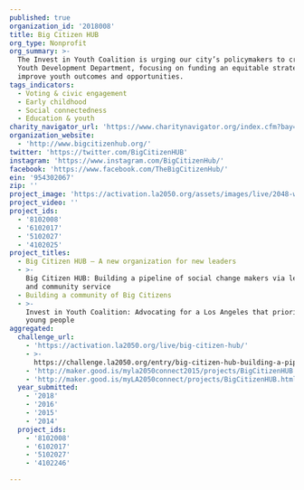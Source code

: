 ```yaml
---
published: true
organization_id: '2018008'
title: Big Citizen HUB
org_type: Nonprofit
org_summary: >-
  The Invest in Youth Coalition is urging our city’s policymakers to create a
  Youth Development Department, focusing on funding an equitable strategy to our
  improve youth outcomes and opportunities.
tags_indicators:
  - Voting & civic engagement
  - Early childhood
  - Social connectedness
  - Education & youth
charity_navigator_url: 'https://www.charitynavigator.org/index.cfm?bay=search.profile&ein=954302067'
organization_website:
  - 'http://www.bigcitizenhub.org/'
twitter: 'https://twitter.com/BigCitizenHUB'
instagram: 'https://www.instagram.com/BigCitizenHub/'
facebook: 'https://www.facebook.com/TheBigCitizenHub/'
ein: '954302067'
zip: ''
project_image: 'https://activation.la2050.org/assets/images/live/2048-wide/big-citizen-hub.jpg'
project_video: ''
project_ids:
  - '8102008'
  - '6102017'
  - '5102027'
  - '4102025'
project_titles:
  - Big Citizen HUB – A new organization for new leaders
  - >-
    Big Citizen HUB: Building a pipeline of social change makers via leadership
    and community service
  - Building a community of Big Citizens
  - >-
    Invest in Youth Coalition: Advocating for a Los Angeles that prioritizes
    young people
aggregated:
  challenge_url:
    - 'https://activation.la2050.org/live/big-citizen-hub/'
    - >-
      https://challenge.la2050.org/entry/big-citizen-hub-building-a-pipeline-of-social-change-makers-via-leadership-and-community-service
    - 'http://maker.good.is/myla2050connect2015/projects/BigCitizenHUB.html'
    - 'http://maker.good.is/myLA2050connect/projects/BigCitizenHUB.html'
  year_submitted:
    - '2018'
    - '2016'
    - '2015'
    - '2014'
  project_ids:
    - '8102008'
    - '6102017'
    - '5102027'
    - '4102246'

---
```

